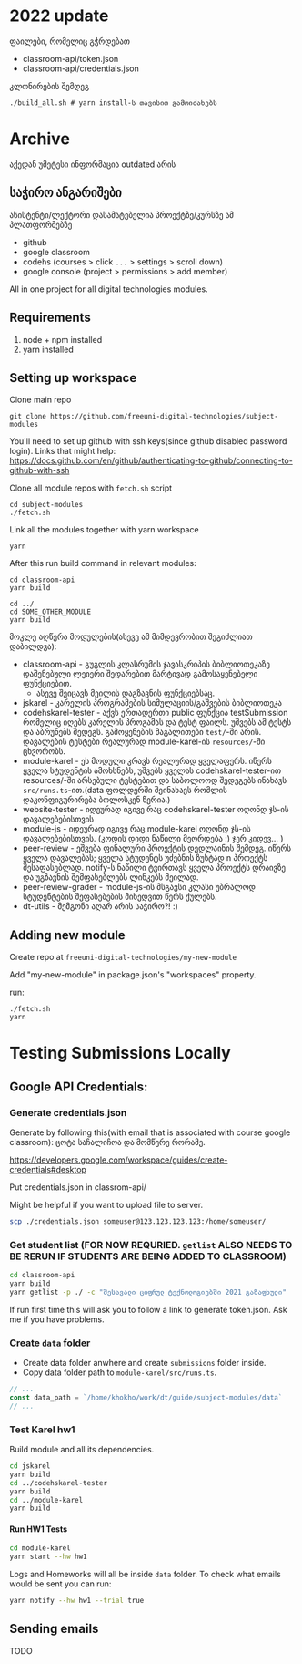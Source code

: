 
# 2022 update
ფაილები, რომელიც გჭრდებათ
- classroom-api/token.json
- classroom-api/credentials.json

კლონირების შემდეგ
```shell
./build_all.sh # yarn install-ს თავისით გამოიძახებს
```

# Archive
აქედან უმეტესი ინფორმაცია outdated არის


## საჭირო ანგარიშები
ასისტენტი/ლექტორი დასამატებელია პროექტზე/კურსზე ამ პლათფორმებზე
- github
- google classroom
- codehs (courses > click `...` > settings > scroll down)
- google console (project > permissions > add member)



All in one project for all digital technologies modules. 

## Requirements

1. node + npm installed
2. yarn installed 

## Setting up workspace

Clone main repo
```
git clone https://github.com/freeuni-digital-technologies/subject-modules
```

You'll need to set up github with ssh keys(since github disabled password login).
Links that might help: https://docs.github.com/en/github/authenticating-to-github/connecting-to-github-with-ssh

Clone all module repos with `fetch.sh` script
```
cd subject-modules
./fetch.sh
```

Link all the modules together with yarn workspace
```
yarn
```

After this run build command in relevant modules:
```
cd classroom-api
yarn build

cd ../
cd SOME_OTHER_MODULE
yarn build
```

მოკლე აღწერა მოდულების(ასევე ამ მიმდევრობით შეგიძლიათ დაბილდვა):

* classroom-api - გუგლის კლასრუმის ჯავასკრიპის ბიბლიოთეკაზე დაშენებული ლეიერი შედარებით მარტივად გამოსაყენებელი ფუნქციებით. 
	* ასევე შეიცავს მეილის დაგზავნის ფუნქციებსაც. 
* jskarel - კარელის პროგრამების სიმულაციის/გაშვების ბიბლიოთეკა
* codehskarel-tester - აქვს ერთადერთი public ფუნქცია testSubmission რომელიც იღებს კარელის პროგამას და ტესტ ფაილს. უშვებს ამ ტესტს და აბრუნებს შედეგს. გამოყენების მაგალითები `test/`-ში არის. დავალების ტესტები რეალურად module-karel-ის `resources/`-ში ცხვორობს. 
* module-karel - ეს მოდული კრავს რეალურად ყველაფერს. იწერს ყველა სტუდენტის ამოხსნებს, უშვებს ყველას codehskarel-tester-ით resources/-ში არსებული ტესტებით და საბოლოოდ შედეგებს ინახავს `src/runs.ts`-ით.(data ფოლდერში შეინახავს რომლის დაკონფიგურირება ბოლოსკენ წერია.)
* website-tester - იდეურად იგივე რაც codehskarel-tester ოღონდ ჯს-ის დავალებებისთვის
* module-js - იდეურად იგივე რაც module-karel ოღონდ ჯს-ის დავალებებისთვის. (კოდის დიდი ნაწილი მეორდება :) ჯერ კიდევ... )
* peer-review - ეშვება ფინალური პროექტის დედლაინის შემდეგ. იწერს ყველა დავალებას; ყველა სტუდენტს უძებნის ზუსტად n პროექტს შესაფასებლად. notify-ს ნაწილი ტვირთავს ყველა პროექტს დრაივზე და უგზავნის შემფასებლებს ლინკებს მეილად.
* peer-review-grader - module-js-ის მსგავსი კლასი უბრალოდ სტუდენტების შეფასებების მიხედვით წერს ქულებს. 
* dt-utils - მემგონი აღარ არის საჭირო?! :)

## Adding new module
Create repo at `freeuni-digital-technologies/my-new-module`

Add "my-new-module" in package.json's "workspaces" property. 

run:
```
./fetch.sh
yarn
```



# Testing Submissions Locally

## Google API Credentials:
### Generate credentials.json


Generate by following this(with email that is associated with course google classroom):
ცოტა საჩალიჩოა და მომწერე რორამე. 

https://developers.google.com/workspace/guides/create-credentials#desktop

Put credentials.json in classrom-api/

Might be helpful if you want to upload file to server. 
```bash
scp ./credentials.json someuser@123.123.123.123:/home/someuser/
```

### Get student list (FOR NOW REQURIED. `getlist` ALSO NEEDS TO BE RERUN IF STUDENTS ARE BEING ADDED TO CLASSROOM)

```bash
cd classroom-api
yarn build
yarn getlist -p ./ -c "შესავალი ციფრულ ტექნოლოგიებში 2021 გაზაფხული"
```
If run first time this will ask you to follow a link to generate token.json. Ask me if you have problems. 

### Create `data` folder

* Create data folder anwhere and create `submissions` folder inside.
* Copy data folder path to `module-karel/src/runs.ts`. 
```js
// ...
const data_path = `/home/khokho/work/dt/guide/subject-modules/data`
// ...
```

### Test Karel hw1
Build module and all its dependencies. 
```bash
cd jskarel
yarn build
cd ../codehskarel-tester
yarn build
cd ../module-karel
yarn build
```
#### Run HW1 Tests
```bash
cd module-karel
yarn start --hw hw1
```
Logs and Homeworks will all be inside `data` folder.
To check what emails would be sent you can run:
```bash
yarn notify --hw hw1 --trial true
```

## Sending emails

TODO
```
